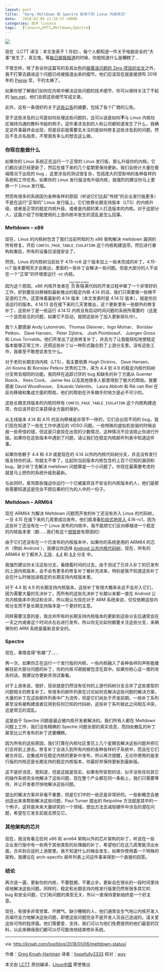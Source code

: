 ```yaml
---
layout: post
title:	"Gerg：Meltdown 和 Spectre 影响下的 Linux 内核状况"
date:	2018-02-09 21:18:37 +0800 
categories:	技术 linuxcn 
tags:	[linuxcn,KPTI,Meltdown,Spectre]
---
```



![](/Asserts/Images//attachment/album/201802/09/211831lzys5xy9p0nxylxx.png)


现在（LCTT 译注：本文发表于 1 月初），每个人都知道一件关乎电脑安全的“大事”发生了，真见鬼，等[每日邮报报道](http://www.dailymail.co.uk/sciencetech/article-5238789/Intel-says-security-updates-fix-Meltdown-Spectre.html)的时候，你就知道什么是糟糕了...


不管怎样，除了告诉你这篇写的及其出色的[披露该问题的 Zero 项目的论文](https://googleprojectzero.blogspot.fr/2018/01/reading-privileged-memory-with-side.html)之外，我不打算去跟进这个问题已经被报道出来的细节。他们应该现在就直接颁布 2018 年的 [Pwnie](https://pwnies.com/) 奖，干的太棒了。


如果你想了解我们如何在内核中解决这些问题的技术细节，你可以保持关注了不起的 [lwn.net](https://lwn.net/Articles/743265/)，他们会把这些细节写成文章。


此外，这有一条很好的关于[这些公告](https://lwn.net/Articles/742999/)的摘要，包括了各个厂商的公告。


至于这些涉及的公司是如何处理这些问题的，这可以说是如何**不**与 Linux 内核社区保持沟通的教科书般的例子。这件事涉及到的人和公司都知道发生了什么，我确定这件事最终会出现，但是目前我需要去关注的是如何修复这些涉及到的问题，然后不去点名指责，不管我有多么的想去这么做。


### 你现在能做什么


如果你的 Linux 系统正在运行一个正常的 Linux 发行版，那么升级你的内核。它们都应该已经更新了，然后在接下来的几个星期里保持更新。我们会统计大量在极端情况下出现的 bug ，这里涉及的测试很复杂，包括庞大的受影响的各种各样的系统和工作任务。如果你的 Linux 发行版没有升级内核，我强烈的建议你马上更换一个 Linux 发行版。


然而有很多的系统因为各种各样的原因（听说它们比起“传统”的企业发行版更多）不是在运行“正常的” Linux 发行版上。它们依靠长期支持版本（LTS）的内核升级，或者是正常的稳定内核升级，或者是内部的某人打造版本的内核。对于这部分人，这篇介绍了你能使用的上游内核中发生的混乱是怎么回事。


### Meltdown – x86


现在，Linus 的内核树包含了我们当前所知的为 x86 架构解决 meltdown 漏洞的所有修复。开启 `CONFIG_PAGE_TABLE_ISOLATION` 这个内核构建选项，然后进行重构和重启，所有的设备应该就安全了。


然而，Linus 的内核树当前处于 4.15-rc6 这个版本加上一些未完成的补丁。4.15-rc7 版本要明天才会推出，里面的一些补丁会解决一些问题。但是大部分的人不会在一个“正常”的环境里运行 -rc 内核。


因为这个原因，x86 内核开发者在<ruby> 页表隔离 <rt>  page table isolation </rt></ruby>代码的开发过程中做了一个非常好的工作，好到要反向移植到最新推出的稳定内核 4.14 的话，我们只需要做一些微不足道的工作。这意味着最新的 4.14 版本（本文发表时是 4.14.12 版本），就是你应该运行的版本。4.14.13 会在接下来的几天里推出，这个更新里有一些额外的修复补丁，这些补丁是一些运行 4.14.12 内核且有启动时间问题的系统所需要的（这是一个显而易见的问题，如果它不启动，就把这些补丁加入更新排队中）。


我个人要感谢 Andy Lutomirski、Thomas Gleixner、Ingo Molnar、 Borislav Petkov、 Dave Hansen、 Peter Zijlstra、 Josh Poimboeuf、 Juergen Gross 和 Linus Torvalds。他们开发出了这些修复补丁，并且为了让我能轻松地使稳定版本能够正常工作，还把这些补丁以一种形式融合到了上游分支里。没有这些工作，我甚至不敢想会发生什么。


对于老的长期支持内核（LTS），我主要依靠 Hugh Dickins、 Dave Hansen、 Jiri Kosina 和 Borislav Petkov 优秀的工作，来为 4.4 到 4.9 的稳定内核代码树分支带去相同的功能。我同样在追踪讨厌的 bug 和缺失的补丁方面从 Guenter Roeck、 Kees Cook、 Jamie Iles 以及其他很多人那里得到了极大的帮助。我要感谢 David Woodhouse、 Eduardo Valentin、 Laura Abbott 和 Rik van Riel 在反向移植和集成方面的帮助，他们的帮助在许多棘手的地方是必不可少的。


这些长期支持版本的内核同样有 `CONFIG_PAGE_TABLE_ISOLATION` 这个内核构建选项，你应该开启它来获得全方面的保护。


从主线版本 4.14 和 4.15 的反向移植是非常不一样的，它们会出现不同的 bug，我们现在知道了一些在工作中遇见的 VDSO 问题。一些特殊的虚拟机安装的时候会报一些奇怪的错，但这是只是现在出现的少数情况，这种情况不应该阻止你进行升级。如果你在这些版本中遇到了问题，请让我们在稳定内核邮件列表中知道这件事。


如果你依赖于 4.4 和 4.9 或是现在的 4.14 以外的内核代码树分支，并且没有发行版支持你的话，你就太不幸了。比起你当前版本内核包含的上百个已知的漏洞和 bug，缺少补丁去解决 meltdown 问题算是一个小问题了。你现在最需要考虑的就是马上把你的系统升级到最新。


与此同时，臭骂那些强迫你运行一个已被废弃且不安全的内核版本的人，他们是那些需要知道这是完全不顾后果的行为的人中的一份子。


### Meltdown – ARM64


现在 ARM64 为解决 Meltdown 问题而开发的补丁还没有并入 Linus 的代码树，一旦 4.15 在接下来的几周里成功发布，他们就准备[阶段式地并入](https://git.kernel.org/pub/scm/linux/kernel/git/arm64/linux.git/log/?h=kpti) 4.16-rc1，因为这些补丁还没有在一个 Linus 发布的内核中，我不能把它们反向移植进一个稳定的内核版本里（额……我们有这个[规矩](https://www.kernel.org/doc/html/latest/process/stable-kernel-rules.html)是有原因的）


由于它们还没有在一个已发布的内核版本中，如果你的系统是用的 ARM64 的芯片（例如 Android ），我建议你选择 [Android 公共内核代码树](https://android.googlesource.com/kernel/common/)，现在，所有的 ARM64 补丁都并入 [3.18](https://android.googlesource.com/kernel/common/+/android-3.18)、[4.4](https://android.googlesource.com/kernel/common/+/android-4.4) 和 [4.9](https://android.googlesource.com/kernel/common/+/android-4.9) 分支 中。


我强烈建议你关注这些分支，看随着时间的过去，由于测试了已并入补丁的已发布的上游内核版本，会不会有更多的修复补丁被补充进来，特别是我不知道这些补丁会在什么时候加进稳定的长期支持内核版本里。


对于 4.4 到 4.9 的长期支持内核版本，这些补丁有很大概率永远不会并入它们，因为需要大量的先决补丁。而所有的这些先决补丁长期以来都一直在 Android 公共内核版本中测试和合并，所以我认为现在对于 ARM 系统来说，仅仅依赖这些内核分支而不是长期支持版本是一个更好的主意。


同样需要注意的是，我合并所有的长期支持内核版本的更新到这些分支后通常会在一天之内或者这个时间点左右进行发布，所以你无论如何都要关注这些分支，来确保你的 ARM 系统是最新且安全的。


### Spectre


现在，事情变得“有趣”了……


再一次，如果你正在运行一个发行版的内核，一些内核融入了各种各样的声称能缓解目前大部分问题的补丁，你的内核*可能*就被包含在其中。如果你担心这一类的攻击的话，我建议你更新并测试看看。


对于上游来说，很好，现状就是仍然没有任何的上游代码树分支合并了这些类型的问题相关的修复补丁。有很多的邮件列表在讨论如何去解决这些问题的解决方案，大量的补丁在这些邮件列表中广为流传，但是它们尚处于开发前期，一些补丁系列甚至没有被构建或者应用到任何已知的代码树，这些补丁系列彼此之间相互冲突，这是常见的混乱。


这是由于 Spectre 问题是最近被内核开发者解决的。我们所有人都在 Meltdown 问题上工作，我们没有精确的 Spectre 问题全部的真实信息，而四处散乱的补丁甚至比公开发布的补丁还要糟糕。


因为所有的这些原因，我们打算在内核社区里花上几个星期去解决这些问题并把它们合并到上游去。修复补丁会进入到所有内核的各种各样的子系统中，而且在它们被合并后，会集成并在稳定内核的更新中发布，所以再次提醒，无论你使用的是发行版的内核还是长期支持的稳定内核版本，你最好并保持更新到最新版。


这不是好消息，我知道，但是这就是现实。如果有所安慰的话，似乎没有任何其它的操作系统完全地解决了这些问题，现在整个产业都在同一条船上，我们只需要等待，并让开发者尽快地解决这些问题。


提出的解决方案并非毫不重要，但是它们中的一些还是非常好的。一些新概念会被创造出来来帮助解决这些问题，Paul Turner 提出的 Retpoline 方法就是其中的一个例子。这将是未来大量研究的一个领域，想出方法去减轻硬件中涉及的潜在问题，希望在它发生前就去预见它。


### 其他架构的芯片


现在，我没有看见任何 x86 和 arm64 架构以外的芯片架构的补丁，听说在一些企业发行版中有一些用于其他类型的处理器的补丁，希望他们在这几周里能浮出水面，合并到合适的上游那里。我不知道什么时候会发生，如果你使用着一个特殊的架构，我建议在 arch-specific 邮件列表上问这件事来得到一个直接的回答。


### 结论


再次说一遍，更新你的内核，不要耽搁，不要止步。更新会在很长的一段时间里持续地解决这些问题。同样的，稳定和长期支持内核发行版里仍然有很多其它的 bug 和安全问题，它们和问题的类型无关，所以一直保持更新始终是一个好主意。


现在，有很多非常劳累、坏脾气、缺少睡眠的人，他们通常会生气地让内核开发人员竭尽全力地解决这些问题，即使这些问题完全不是开发人员自己造成的。请关爱这些可怜的程序猿。他们需要爱、支持，我们可以为他们免费提供的他们最爱的饮料，以此来确保我们都可以尽可能快地结束修补系统。




---


via: <http://kroah.com/log/blog/2018/01/06/meltdown-status/>


作者：[Greg Kroah-Hartman](http://kroah.com) 译者：[hopefully2333](https://github.com/hopefully2333) 校对：[wxy](https://github.com/wxy)


本文由 [LCTT](https://github.com/LCTT/TranslateProject) 原创编译，[Linux中国](https://linux.cn/) 荣誉推出
